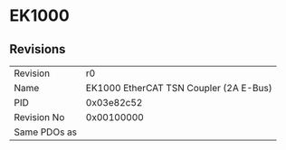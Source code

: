 # EK1000

## Revisions
<table>
<tr>
<td>Revision</td>
<td>r0</td>
</tr>
<tr>
<td>Name</td>
<td>EK1000 EtherCAT TSN Coupler (2A E-Bus)</td>
</tr>
<tr>
<td>PID</td>
<td>0x03e82c52</td>
</tr>
<tr>
<td>Revision No</td>
<td>0x00100000</td>
</tr>
<tr>
<td>Same PDOs as</td>
<td></td>
</tr>
</table>
